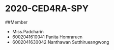 # 2020-CED4RA-SPY
##Member
- Miss.Padcharin
- 6002041610041 Panita Homraruen
- 6002041630042 Nanthawan Sutthirueangwong

